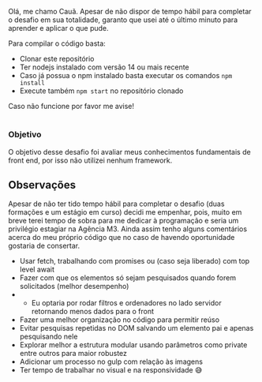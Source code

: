 Olá, me chamo Cauã. Apesar de não dispor de tempo hábil para completar o desafio em sua totalidade, garanto que usei até o último minuto para aprender e aplicar o que pude.

Para compilar o código basta:
- Clonar este repositório
- Ter nodejs instalado com versão 14 ou mais recente
- Caso já possua o npm instalado basta executar os comandos `npm install`
- Execute também `npm start` no repositório clonado

Caso não funcione por favor me avise!
# 


### Objetivo

O objetivo desse desafio foi avaliar meus conhecimentos fundamentais de front end, por isso não utilizei nenhum framework.


## Observações
Apesar de não ter tido tempo hábil para completar o desafio (duas formações e um estágio em curso) decidi me empenhar, pois, muito em breve terei tempo de sobra para me dedicar à programação e seria um privilégio estagiar na Agência M3. Ainda assim tenho alguns comentários acerca do meu próprio código que no caso de havendo oportunidade gostaria de consertar.

- Usar fetch, trabalhando com promises ou (caso seja liberado) com top level await
- Fazer com que os elementos só sejam pesquisados quando forem solicitados (melhor desempenho)
- - Eu optaria por rodar filtros e ordenadores no lado servidor retornando menos dados para o front
- Fazer uma melhor organização no código para permitir reúso
- Evitar pesquisas repetidas no DOM salvando um elemento pai e apenas pesquisando nele
- Explorar melhor a estrutura modular usando parâmetros como private entre outros para maior robustez
- Adicionar um processo no gulp com relação às imagens
- Ter tempo de trabalhar no visual e na responsividade :sweat_smile: